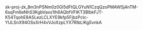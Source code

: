 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
